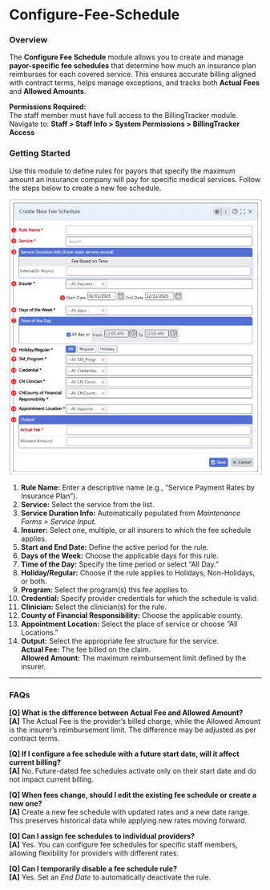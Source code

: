 # Configure-Fee-Schedule

### Overview
The **Configure Fee Schedule** module allows you to create and manage **payor-specific fee schedules** that determine how much an insurance plan reimburses for each covered service. This ensures accurate billing aligned with contract terms, helps manage exceptions, and tracks both **Actual Fees** and **Allowed Amounts**.

**Permissions Required:**  
The staff member must have full access to the BillingTracker module.  
Navigate to: **Staff > Staff Info > System Permissions > BillingTracker Access**

### Getting Started
Use this module to define rules for payors that specify the maximum amount an insurance company will pay for specific medical services. Follow the steps below to create a new fee schedule.

![Configure Fee Schedule](article_configure_fee_schedule_overview_1.png)

1. **Rule Name:** Enter a descriptive name (e.g., “Service Payment Rates by Insurance Plan”).  
2. **Service:** Select the service from the list.  
3. **Service Duration Info:** Automatically populated from *Maintenance Forms > Service Input.*  
4. **Insurer:** Select one, multiple, or all insurers to which the fee schedule applies.  
5. **Start and End Date:** Define the active period for the rule.  
6. **Days of the Week:** Choose the applicable days for this rule.  
7. **Time of the Day:** Specify the time period or select “All Day.”  
8. **Holiday/Regular:** Choose if the rule applies to Holidays, Non-Holidays, or both.  
9. **Program:** Select the program(s) this fee applies to.  
10. **Credential:** Specify provider credentials for which the schedule is valid.  
11. **Clinician:** Select the clinician(s) for the rule.  
12. **County of Financial Responsibility:** Choose the applicable county.  
13. **Appointment Location:** Select the place of service or choose “All Locations.”  
14. **Output:** Select the appropriate fee structure for the service.  
**Actual Fee:** The fee billed on the claim.  
**Allowed Amount:** The maximum reimbursement limit defined by the insurer.

---

### FAQs

**[Q] What is the difference between Actual Fee and Allowed Amount?**  
**[A]** The Actual Fee is the provider’s billed charge, while the Allowed Amount is the insurer’s reimbursement limit. The difference may be adjusted as per contract terms.

**[Q] If I configure a fee schedule with a future start date, will it affect current billing?**  
**[A]** No. Future-dated fee schedules activate only on their start date and do not impact current billing.

**[Q] When fees change, should I edit the existing fee schedule or create a new one?**  
**[A]** Create a new fee schedule with updated rates and a new date range. This preserves historical data while applying new rates moving forward.

**[Q] Can I assign fee schedules to individual providers?**  
**[A]** Yes. You can configure fee schedules for specific staff members, allowing flexibility for providers with different rates.

**[Q] Can I temporarily disable a fee schedule rule?**  
**[A]** Yes. Set an *End Date* to automatically deactivate the rule.

